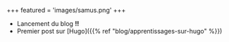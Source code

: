 +++
featured = 'images/samus.png'
+++

- Lancement du blog **!!**
- Premier post sur [Hugo]({{% ref "blog/apprentissages-sur-hugo" %}})
